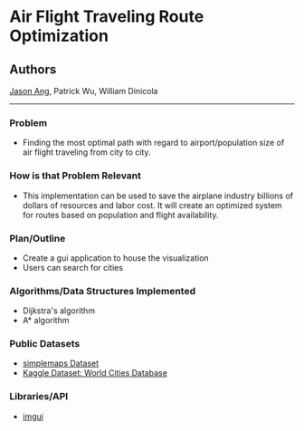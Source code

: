 # Air Flight Traveling Route Optimization

## Authors
<a href='https://www.linkedin.com/in/jasonang84/'>Jason Ang</a>, Patrick Wu, William Dinicola

___ 

### Problem
<ul>
  <li>Finding the most optimal path with regard to airport/population size of air flight traveling from city to city.</li>
</ul>

### How is that Problem Relevant
<ul>
  <li>This implementation can be used to save the airplane industry billions of dollars of resources and labor cost. It will create an optimized system for routes based on population and flight availability.</li>
</ul>

### Plan/Outline
<ul>
<li>Create a gui application to house the visualization</li>
  <li>Users can search for cities</li>
</ul>

### Algorithms/Data Structures Implemented
<ul>
<li>Dijkstra's algorithm</li>
<li>A* algorithm</li>
</ul>

### Public Datasets
<ul>
<li><a href='https://simplemaps.com/data/world-cities'>simplemaps Dataset</a></li>
  <li><a href='https://www.kaggle.com/datasets/max-mind/world-cities-database?select=worldcitiespop.csv'>Kaggle Dataset: World Cities Database</a></li>
</ul>

### Libraries/API
<ul>
<li><a href='https://github.com/ocornut/imgui'>imgui</a></li>

</ul>
